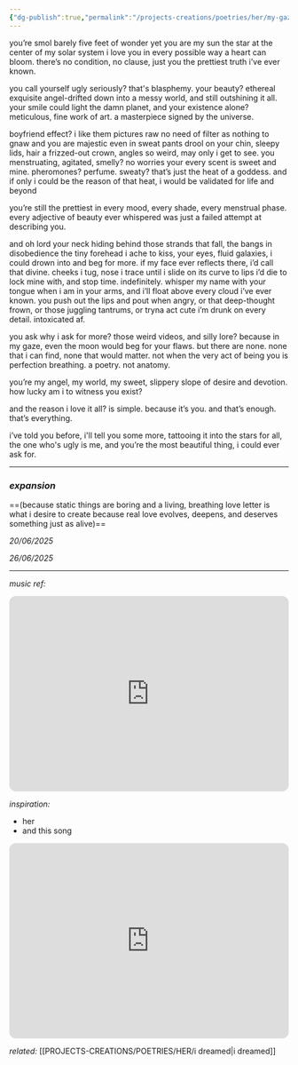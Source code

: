 ```yaml
---
{"dg-publish":true,"permalink":"/projects-creations/poetries/her/my-gaze/","created":"2025-06-07T20:08:29.830+05:30","updated":"2025-06-27T06:12:18.424+05:30"}
---
```


you’re smol
barely five feet of wonder
yet you are my sun
the star at the center 
of my solar system
i love you
in every possible way a heart can bloom.
there’s no condition, no clause,
just you
the prettiest truth i’ve ever known.

you call yourself ugly
seriously?
that's blasphemy.
your beauty?
ethereal exquisite
angel-drifted down into a messy world,
and still outshining it all.
your smile could light the damn planet,
and your existence alone?
meticulous, fine work of art. 
a masterpiece signed by the universe.

boyfriend effect?
i like them pictures raw
no need of filter as nothing to gnaw
and you 
are majestic
even in sweat pants
drool on your chin, sleepy lids,
hair a frizzed-out crown,
angles so weird, may only i get to see.
you menstruating, agitated, smelly?
no worries
your every scent is sweet and mine.
pheromones? perfume.
sweaty? that’s just the heat of a goddess.
and if only i could be the reason of that heat,
i would be validated for life and beyond

you’re still the prettiest
in every mood, every shade, every menstrual phase.
every adjective of beauty ever whispered
was just a failed attempt at describing you.

and oh lord
your neck hiding behind
those strands that fall, the bangs in disobedience
the tiny forehead i ache to kiss,
your eyes, fluid galaxies,
i could drown into and beg for more.
if my face ever reflects there, i’d call that divine.
cheeks i tug, nose i trace
until i slide on its curve
to lips i’d die to lock mine with,
and stop time. indefinitely.
whisper my name with your tongue when i am in your arms,
and i’ll float above every cloud i’ve ever known.
you push out the lips and pout 
when angry, or that deep-thought frown, 
or those juggling tantrums,
or tryna act cute
i’m drunk on every detail.
intoxicated af.

you ask why i ask for more?
those weird videos, and silly lore?
because in my gaze,
even the moon would beg for your flaws.
but there are none.
none that i can find,
none that would matter.
not when the very act of being you
is perfection breathing.
a poetry.
not anatomy.

you’re my angel,
my world,
my sweet, slippery slope of desire and devotion.
how lucky am i
to witness you exist?

and the reason i love it all?
is simple.
because it’s you.
and that’s enough.
that’s everything.

i’ve told you before,
i'll tell you some more,
tattooing it into the stars for all,
the one who's ugly is me,
and you’re the most beautiful thing,
i could ever ask for.


---

### *expansion*
==(because static things are boring and a living, breathing love letter is what i desire to create because real love evolves, deepens, and deserves something just as alive)==

*20/06/2025*


*26/06/2025*



---

*music ref:* 

<iframe style="border-radius:12px" src="https://open.spotify.com/embed/track/3q648KejBa6Hoam3fjhJCU?utm_source=generator&theme=0" width="100%" height="352" frameBorder="0" allowfullscreen="" allow="autoplay; clipboard-write; encrypted-media; fullscreen; picture-in-picture" loading="lazy"></iframe>


*inspiration:*
- her
- and this song

<iframe style="border-radius:12px" src="https://open.spotify.com/embed/track/0eCajpR75pDW0r64U6hP2x?utm_source=generator&theme=0" width="100%" height="352" frameBorder="0" allowfullscreen="" allow="autoplay; clipboard-write; encrypted-media; fullscreen; picture-in-picture" loading="lazy"></iframe>

*related:* [[PROJECTS-CREATIONS/POETRIES/HER/i dreamed\|i dreamed]]